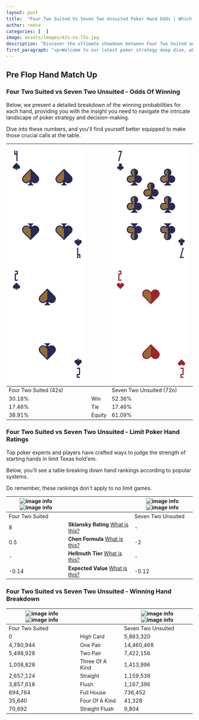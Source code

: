 ```yaml
---
layout: post
title:  "Four Two Suited Vs Seven Two Unsuited Poker Hand Odds | Which Is The Better Hand In Poker? A Complete Guide"
author: reece
categories: [  ]
image: assets/images/42s-vs-72o.jpg
description: "Discover the ultimate showdown between Four Two Suited and Seven Two Unsuited in poker! Uncover the odds, strategies, and scenarios where one hand triumphs over the other. Get ready to up your poker game with this thrilling analysis."
first_paragraph: "<p>Welcome to our latest poker strategy deep dive, where we're pitting two distinct hands against each other in a high-stakes showdown: Four Two Suited vs Seven Two Unsuited.</p><p>In the dynamic world of poker, every decision counts, and knowing which hand holds the upper hand is key to your success at the table.</p><p>In this article, we'll dissect these two hands, explore the scenarios where one dominates the other, and equip you with the knowledge to make strategic choices that can tip the odds in your favor.</p><p>Get ready to unravel the intriguing dynamics of these poker hands and elevate your game to new heights.</p>"
---
```




[comment]: # (sp0)

## Pre Flop Hand Match Up

<div class="table hand-ratings" markdown="1"> 



### Four Two Suited vs Seven Two Unsuited - Odds Of Winning

Below, we present a detailed breakdown of the winning probabilities for each hand, providing you with the insight you need to navigate the intricate landscape of poker strategy and decision-making. 

Dive into these numbers, and you'll find yourself better equipped to make those crucial calls at the table.


    
| ![image info](assets/images/hand1/4.png) ![image info](assets/images/hand1/2.png) |  | ![image info](assets/images/hand2/7.png) ![image info](assets/images/hand2/2o.png) |
| -------- | -------- | -------- |
| Four Two Suited (42s) |  | Seven Two Unsuited (72o) |
| 30.18% | Win | 52.36% |
| 17.46% | Tie | 17.46% |
| 38.91% | Equity | 61.09% |




[comment]: # (sp1)



### Four Two Suited vs Seven Two Unsuited - Limit Poker Hand Ratings

Top poker experts and players have crafted ways to judge the strength of starting hands in limit Texas hold'em. 

Below, you'll see a table breaking down hand rankings according to popular systems. 

Do remember, these rankings don't apply to no limit games.


    
| ![image info](https://www.riverpairs.com/assets/images/hand1/4.png) ![image info](https://www.riverpairs.com/assets/images/hand1/2.png) |  | ![image info](https://www.riverpairs.com/assets/images/hand2/7.png) ![image info](https://www.riverpairs.com/assets/images/hand2/2o.png) |
| -------- | -------- | -------- |
| Four Two Suited |  | Seven Two Unsuited |
| 8 | **Sklansky Rating** [What is this?](/sklansky-rating-explained) | - |
| 0.5 | **Chen Formula** [What is this?](/chen-formula-explained) | -2 |
| - | **Hellmuth Tier** [What is this?](/Hellmuth-tier-explained) | - |
| -0.14 | **Expected Value** [What is this?](/expected-value-explained) | -0.12 |




[comment]: # (sp2)



### Four Two Suited vs Seven Two Unsuited - Winning Hand Breakdown


    
| ![image info](https://www.riverpairs.com/assets/images/hand1/4.png) ![image info](https://www.riverpairs.com/assets/images/hand1/2.png) |  | ![image info](https://www.riverpairs.com/assets/images/hand2/7.png) ![image info](https://www.riverpairs.com/assets/images/hand2/2o.png) |
| -------- | -------- | -------- |
| Four Two Suited |  | Seven Two Unsuited |
| 0 | High Card | 5,863,320 |
| 4,780,944 | One Pair | 14,460,468 |
| 5,498,928 | Two Pair | 7,422,156 |
| 1,008,828 | Three Of A Kind | 1,413,996 |
| 2,657,124 | Straight | 1,159,536 |
| 3,857,616 | Flush | 1,167,396 |
| 694,764 | Full House | 736,452 |
| 35,640 | Four Of A Kind | 41,328 |
| 70,692 | Straight Flush | 9,804 |




[comment]: # (sp3)



</div>

[comment]: # (sp4)



[comment]: # (sp5)

